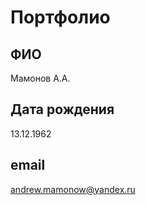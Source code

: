 # Портфолио

## ФИО

Мамонов А.А.

## Дата рождения

13.12.1962

## email

andrew.mamonow@yandex.ru
